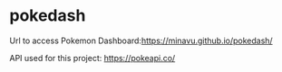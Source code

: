# pokedash
Url to access Pokemon Dashboard:https://minavu.github.io/pokedash/

API used for this project: https://pokeapi.co/

